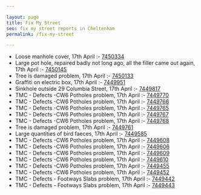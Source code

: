 ```yaml
---

layout: page
title: Fix My Street
seo: fix my street reports in Cheltenham
permalink: /fix-my-street

---
```


<!-- fix_marker starts -->

- Loose manhole cover, 17th April :- [7450334](https://www.fixmystreet.com/report/7450334)
- Large pot hole, repaired badly not long ago, all the filler came out again, 17th April :- [7450145](https://www.fixmystreet.com/report/7450145)
- Tree is damaged problem, 17th April :- [7450133](https://www.fixmystreet.com/report/7450133)
- Graffiti on electric box, 17th April :- [7449951](https://www.fixmystreet.com/report/7449951)
- Sinkhole outside 29 Columbia Street, 17th April :- [7449817](https://www.fixmystreet.com/report/7449817)
- TMC - Defects -CW6 Potholes  problem, 17th April :- [7449770](https://www.fixmystreet.com/report/7449770)
- TMC - Defects -CW6 Potholes  problem, 17th April :- [7449766](https://www.fixmystreet.com/report/7449766)
- TMC - Defects -CW6 Potholes  problem, 17th April :- [7449765](https://www.fixmystreet.com/report/7449765)
- TMC - Defects -CW6 Potholes  problem, 17th April :- [7449767](https://www.fixmystreet.com/report/7449767)
- TMC - Defects -CW6 Potholes  problem, 17th April :- [7449768](https://www.fixmystreet.com/report/7449768)
- Tree is damaged problem, 17th April :- [7449761](https://www.fixmystreet.com/report/7449761)
- Large quantities of bird faeces, 17th April :- [7449585](https://www.fixmystreet.com/report/7449585)
- TMC - Defects -CW6 Potholes  problem, 17th April :- [7449608](https://www.fixmystreet.com/report/7449608)
- TMC - Defects -CW6 Potholes  problem, 17th April :- [7449606](https://www.fixmystreet.com/report/7449606)
- TMC - Defects -CW6 Potholes  problem, 17th April :- [7449609](https://www.fixmystreet.com/report/7449609)
- TMC - Defects -CW6 Potholes  problem, 17th April :- [7449610](https://www.fixmystreet.com/report/7449610)
- TMC - Defects -CW6 Potholes  problem, 17th April :- [7449455](https://www.fixmystreet.com/report/7449455)
- TMC - Defects -CW6 Potholes  problem, 17th April :- [7449452](https://www.fixmystreet.com/report/7449452)
- TMC - Defects - Footways Slabs problem, 17th April :- [7449442](https://www.fixmystreet.com/report/7449442)
- TMC - Defects - Footways Slabs problem, 17th April :- [7449443](https://www.fixmystreet.com/report/7449443)

<!-- fix_marker ends -->